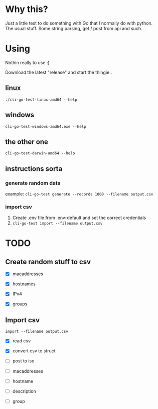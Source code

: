 # Why this?

Just a little test to do something with Go that I normally do with python.  
The usual stuff. Some string parsing, get / post from api and such.

# Using

Nothin really to use :)

Download the latest "release" and start the thingie..

## linux

`./cli-go-test-linux-amd64 --help`

## windows

`cli-go-test-windows-amd64.exe --help`

## the other one

`cli-go-test-darwin-amd64 --help`

## instructions sorta

### generate random data

example:
`cli-go-test generate --records 1000 --filename output.csv`

### import csv

1. Create .env file from .env-default and set the correct credentials
2. `cli-go-test import --filename output.csv`

# TODO

## Create random stuff to csv


- [x] macaddresses 
- [x] hostnames
- [x] IPv4 
- [x] groups


## Import csv

`import --filename output.csv`

- [x] read csv
- [x] convert csv to struct
- [ ] post to ise
 - [ ] macaddresses
 - [ ] hostname
 - [ ] description
 - [ ] group


